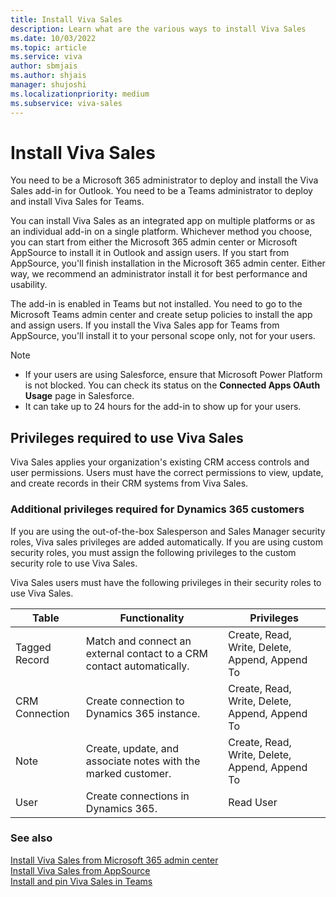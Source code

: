 ```yaml
---
title: Install Viva Sales
description: Learn what are the various ways to install Viva Sales
ms.date: 10/03/2022
ms.topic: article
ms.service: viva
author: sbmjais
ms.author: shjais
manager: shujoshi
ms.localizationpriority: medium
ms.subservice: viva-sales
---
```


# Install Viva Sales

You need to be a Microsoft 365 administrator to deploy and install the Viva Sales add-in for Outlook. You need to be a Teams administrator to deploy and install Viva Sales for Teams.

You can install Viva Sales as an integrated app on multiple platforms or as an individual add-in on a single platform. Whichever method you choose, you can start from either the Microsoft 365 admin center or Microsoft AppSource to install it in Outlook and assign users. If you start from AppSource, you'll finish installation in the Microsoft 365 admin center. Either way, we recommend an administrator install it for best performance and usability. 

The add-in is enabled in Teams but not installed. You need to go to the Microsoft Teams admin center and create setup policies to install the app and assign users. If you install the Viva Sales app for Teams from AppSource, you'll install it to your personal scope only, not for your users.

> [!NOTE]
> - If your users are using Salesforce, ensure that Microsoft Power Platform is not blocked. You can check its status on the **Connected Apps OAuth Usage** page in Salesforce.
> - It can take up to 24 hours for the add-in to show up for your users.


## Privileges required to use Viva Sales

Viva Sales applies your organization's existing CRM access controls and user permissions. Users must have the correct permissions to view, update, and create records in their CRM systems from Viva Sales.

### Additional privileges required for Dynamics 365 customers

If you are using the out-of-the-box Salesperson and Sales Manager security roles, Viva sales privileges are added automatically. If you are using custom security roles, you must assign the following privileges to the custom security role to use Viva Sales.

Viva Sales users must have the following privileges in their security roles to use Viva Sales.

|Table  |Functionality  |Privileges  |
|---------|---------|---------|
|Tagged Record     | Match and connect an external contact to a CRM contact automatically.  |  Create, Read, Write, Delete, Append, Append To       |
|CRM Connection     | Create connection to Dynamics 365 instance.   | Create, Read, Write, Delete, Append, Append To        |
|Note     | Create, update, and associate notes with the marked customer.  | Create, Read, Write, Delete, Append, Append To        |
|User     | Create connections in Dynamics 365.       |  Read User       |


### See also

[Install Viva Sales from Microsoft 365 admin center](install-viva-sales-individual-add-in-admin-center.md)<br>
[Install Viva Sales from AppSource](install-viva-sales-individual-add-in-appsource.md)<br>
[Install and pin Viva Sales in Teams](install-pin-viva-sales-teams.md)
